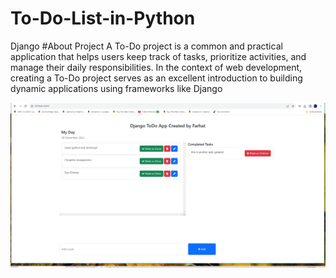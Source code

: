 # To-Do-List-in-Python
Django 
#About Project 
A To-Do project is a common and practical application that helps users keep track of tasks, prioritize activities, and manage their daily responsibilities. In the context of web development, creating a To-Do project serves as an excellent introduction to building dynamic applications using frameworks like Django

![todo list](/public/1PNG.PNG)
